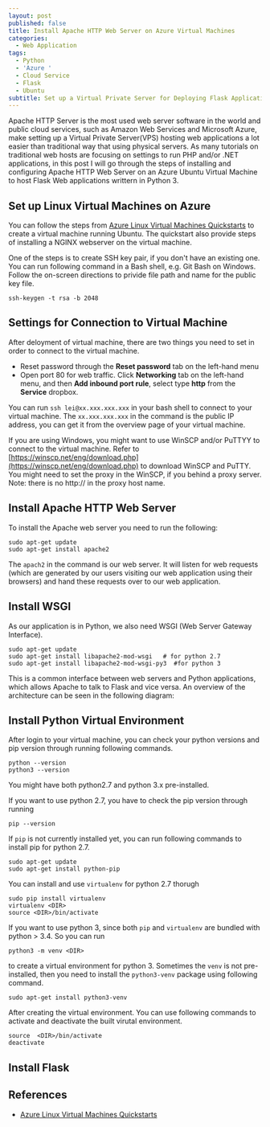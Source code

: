 ```yaml
---
layout: post
published: false
title: Install Apache HTTP Web Server on Azure Virtual Machines
categories:
  - Web Application
tags:
  - Python
  - 'Azure '
  - Cloud Service
  - Flask
  - Ubuntu
subtitle: Set up a Virtual Private Server for Deploying Flask Applications
---
```


Apache HTTP Server is the most used web server software in the world and public cloud services, such as Amazon Web Services and Microsoft Azure, make setting up a Virtual Private Server(VPS) hosting web applications a lot easier than traditional way that using physical servers. As many tutorials on traditional web hosts are focusing on settings to run PHP and/or .NET applications, in this post I will go through the steps of installing and configuring Apache HTTP Web Server on an Azure Ubuntu Virtual Machine to host Flask Web applications writtern in Python 3. <!--more-->

## Set up Linux Virtual Machines on Azure
You can follow the steps from [Azure Linux Virtual Machines Quickstarts](https://docs.microsoft.com/en-us/azure/virtual-machines/linux/) to create a virtual machine running Ubuntu. The quickstart also provide steps of installing a NGINX webserver on the virtual machine. 

One of the steps is to create SSH key pair, if you don't have an existing one. You can run following command in a Bash shell, e.g. Git Bash on Windows. Follow the on-screen directions to privide file path and name for the public key file. 
```
ssh-keygen -t rsa -b 2048
```

## Settings for Connection to Virtual Machine
After deloyment of virtual machine, there are two things you need to set in order to connect to the virtual machine.
* Reset password through the **Reset password** tab on the left-hand menu
* Open port 80 for web traffic. Click **Networking** tab on the left-hand menu, and then **Add inbound port rule**, select type **http** from the **Service** dropbox.

You can run `ssh lei@xx.xxx.xxx.xxx` in your bash shell to connect to your virtual machine. The `xx.xxx.xxx.xxx` in the command is the public IP address, you can get it from the overview page of your virtual machine.

If you are using Windows, you might want to use WinSCP and/or PuTTYY to connect to the virtual machine. Refer to [https://winscp.net/eng/download.php](https://winscp.net/eng/download.php) to download WinSCP and PuTTY. You might need to set the proxy in the WinSCP, if you behind a proxy server. Note: there is no http:// in the proxy host name.

## Install Apache HTTP Web Server

To install the Apache web server you need to run the following:
```
sudo apt-get update
sudo apt-get install apache2
```
The `apach2` in the command is our web server. It will listen for web requests (which are generated by our users visiting our web application using their browsers) and hand these requests over to our web application. 



## Install WSGI
As our application is in Python, we also need WSGI (Web Server Gateway Interface).
```
sudo apt-get update
sudo apt-get install libapache2-mod-wsgi   # for python 2.7
sudo apt-get install libapache2-mod-wsgi-py3  #for python 3
```
This is a common interface between web servers and Python applications, which allows Apache to talk to Flask and vice versa. An overview of the architecture can be seen in the following diagram:


## Install Python Virtual Environment

After login to your virtual machine, you can check your python versions and pip version through running following commands. 

```
python --version
python3 --version
```
You might have both python2.7 and python 3.x pre-installed. 

If you want to use python 2.7, you have to check the pip version through running 
```
pip --version
```
If `pip` is not currently installed yet, you can run following commands to install pip for python 2.7.
```
sudo apt-get update
sudo apt-get install python-pip
```
You can install and use `virtualenv` for python 2.7 thorugh
```
sudo pip install virtualenv
virtualenv <DIR>
source <DIR>/bin/activate
```

If you want to use python 3, since both `pip` and `virtualenv` are bundled with python > 3.4. So you can run 
```
python3 -m venv <DIR>
```
to create a virtual environment for python 3. Sometimes the `venv` is not pre-installed, then you need to install the `python3-venv` package using following command.
 ```
 sudo apt-get install python3-venv
 ```
 After creating the virtual environment. You can use following commands to activate and deactivate the built virutal environment.
 ```
source  <DIR>/bin/activate
deactivate
```
## Install Flask





## References

* [Azure Linux Virtual Machines Quickstarts](https://docs.microsoft.com/en-us/azure/virtual-machines/linux/)
